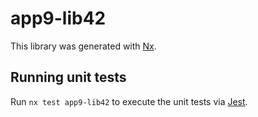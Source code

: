 # app9-lib42

This library was generated with [Nx](https://nx.dev).

## Running unit tests

Run `nx test app9-lib42` to execute the unit tests via [Jest](https://jestjs.io).
